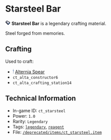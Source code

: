 # Starsteel Bar

<img src="https://raw.githubusercontent.com/Ceterai/Enternia/main/deprecated/items/ct_starsteel.png" alt="Starsteel Bar icon" loading="lazy" height=16px width="auto" /> **Starsteel Bar** is a legendary crafting material.

Steel forged from memories.

## Crafting

Used to craft:

- <img src="https://raw.githubusercontent.com/Ceterai/Enternia/main/items/active/weapons/other/asirai/alternia_spear.png" alt="Alternia Spear icon" loading="lazy" height=16px width="auto" /> [Alternia Spear](https://ceterai.github.io/MyEnternia/Wiki/AlterniaSpear)
- `ct_alta_constructor6`
- `ct_alta_crafting_station14`

## Technical Information

- In-game ID: `ct_starsteel`
- Power: `1.0`
- Rarity: `Legendary`
- Tags: [`legendary`](https://ceterai.github.io/MyEnternia/Wiki/Tags/Legendary), [`reagent`](https://ceterai.github.io/MyEnternia/Wiki/Tags/Reagent)
- File: [`/deprecated/items/ct_starsteel.item`](https://github.com/Ceterai/Enternia/blob/main/deprecated/items/ct_starsteel.item)
